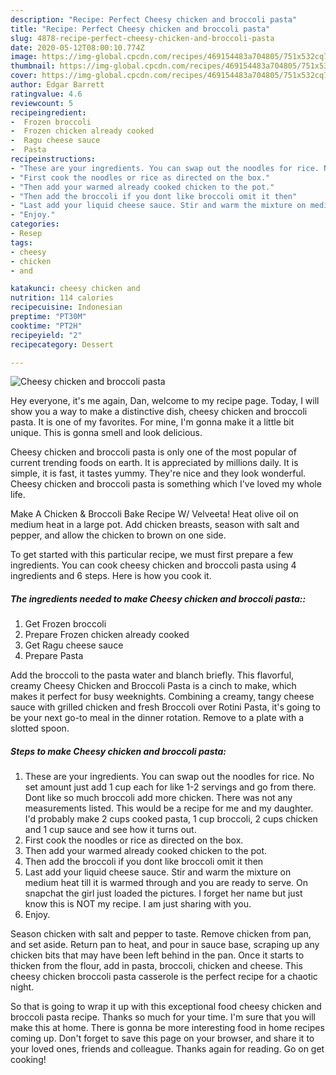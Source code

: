 ```yaml
---
description: "Recipe: Perfect Cheesy chicken and broccoli pasta"
title: "Recipe: Perfect Cheesy chicken and broccoli pasta"
slug: 4878-recipe-perfect-cheesy-chicken-and-broccoli-pasta
date: 2020-05-12T08:00:10.774Z
image: https://img-global.cpcdn.com/recipes/469154483a704805/751x532cq70/cheesy-chicken-and-broccoli-pasta-recipe-main-photo.jpg
thumbnail: https://img-global.cpcdn.com/recipes/469154483a704805/751x532cq70/cheesy-chicken-and-broccoli-pasta-recipe-main-photo.jpg
cover: https://img-global.cpcdn.com/recipes/469154483a704805/751x532cq70/cheesy-chicken-and-broccoli-pasta-recipe-main-photo.jpg
author: Edgar Barrett
ratingvalue: 4.6
reviewcount: 5
recipeingredient:
-  Frozen broccoli
-  Frozen chicken already cooked
-  Ragu cheese sauce
-  Pasta
recipeinstructions:
- "These are your ingredients. You can swap out the noodles for rice. No set amount just add 1 cup each for like 1-2 servings and go from there. Dont like so much broccoli add more chicken. There was not any measurements listed. This would be a recipe for me and my daughter. I&#39;d probably make 2 cups cooked pasta, 1 cup broccoli, 2 cups chicken and 1 cup sauce and see how it turns out."
- "First cook the noodles or rice as directed on the box."
- "Then add your warmed already cooked chicken to the pot."
- "Then add the broccoli if you dont like broccoli omit it then"
- "Last add your liquid cheese sauce. Stir and warm the mixture on medium heat till it is warmed through and you are ready to serve. On snapchat the girl just loaded the pictures. I forget her name but just know this is NOT my recipe. I am just sharing with you."
- "Enjoy."
categories:
- Resep
tags:
- cheesy
- chicken
- and

katakunci: cheesy chicken and
nutrition: 114 calories
recipecuisine: Indonesian
preptime: "PT30M"
cooktime: "PT2H"
recipeyield: "2"
recipecategory: Dessert

---
```



![Cheesy chicken and broccoli pasta](https://img-global.cpcdn.com/recipes/469154483a704805/751x532cq70/cheesy-chicken-and-broccoli-pasta-recipe-main-photo.jpg)

Hey everyone, it's me again, Dan, welcome to my recipe page. Today, I will show you a way to make a distinctive dish, cheesy chicken and broccoli pasta. It is one of my favorites. For mine, I'm gonna make it a little bit unique. This is gonna smell and look delicious.

Cheesy chicken and broccoli pasta is only one of the most popular of current trending foods on earth. It is appreciated by millions daily. It is simple, it is fast, it tastes yummy. They're nice and they look wonderful. Cheesy chicken and broccoli pasta is something which I've loved my whole life.

Make A Chicken &amp; Broccoli Bake Recipe W/ Velveeta! Heat olive oil on medium heat in a large pot. Add chicken breasts, season with salt and pepper, and allow the chicken to brown on one side.


To get started with this particular recipe, we must first prepare a few ingredients. You can cook cheesy chicken and broccoli pasta using 4 ingredients and 6 steps. Here is how you cook it.

##### The ingredients needed to make Cheesy chicken and broccoli pasta::

1. Get  Frozen broccoli
1. Prepare  Frozen chicken already cooked
1. Get  Ragu cheese sauce
1. Prepare  Pasta


Add the broccoli to the pasta water and blanch briefly. This flavorful, creamy Cheesy Chicken and Broccoli Pasta is a cinch to make, which makes it perfect for busy weeknights. Combining a creamy, tangy cheese sauce with grilled chicken and fresh Broccoli over Rotini Pasta, it&#39;s going to be your next go-to meal in the dinner rotation. Remove to a plate with a slotted spoon. 

##### Steps to make Cheesy chicken and broccoli pasta:

1. These are your ingredients. You can swap out the noodles for rice. No set amount just add 1 cup each for like 1-2 servings and go from there. Dont like so much broccoli add more chicken. There was not any measurements listed. This would be a recipe for me and my daughter. I&#39;d probably make 2 cups cooked pasta, 1 cup broccoli, 2 cups chicken and 1 cup sauce and see how it turns out.
1. First cook the noodles or rice as directed on the box.
1. Then add your warmed already cooked chicken to the pot.
1. Then add the broccoli if you dont like broccoli omit it then
1. Last add your liquid cheese sauce. Stir and warm the mixture on medium heat till it is warmed through and you are ready to serve. On snapchat the girl just loaded the pictures. I forget her name but just know this is NOT my recipe. I am just sharing with you.
1. Enjoy.


Season chicken with salt and pepper to taste. Remove chicken from pan, and set aside. Return pan to heat, and pour in sauce base, scraping up any chicken bits that may have been left behind in the pan. Once it starts to thicken from the flour, add in pasta, broccoli, chicken and cheese. This cheesy chicken broccoli pasta casserole is the perfect recipe for a chaotic night. 

So that is going to wrap it up with this exceptional food cheesy chicken and broccoli pasta recipe. Thanks so much for your time. I'm sure that you will make this at home. There is gonna be more interesting food in home recipes coming up. Don't forget to save this page on your browser, and share it to your loved ones, friends and colleague. Thanks again for reading. Go on get cooking!

